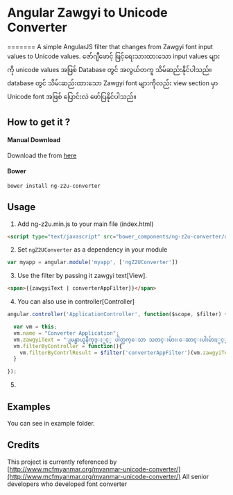# Angular Zawgyi to Unicode Converter
=======
A simple AngularJS filter that changes from Zawgyi font input values to Unicode values.
ဇော်ဂျီဖောင့် ဖြင့်ရေးသားထားသော input values များကို unicode values အဖြစ် Database တွင် အလွယ်တကူ သိမ်ဆည်းနိုင်ပါသည်။
database တွင် သိမ်းဆည်းထားသော Zawgyi font များကိုလည်း view section မှာ Unicode font အဖြစ် ပြောင်းလဲ ဖော်ပြနိုင်ပါသည်။

## How to get it ?

#### Manual Download
Download the from [here](https://github.com/KyawNaingTun/ng-z2u-converter/archive/master.zip)

#### Bower
```
bower install ng-z2u-converter
```
<!--
#### Npm
```
npm install ng-copy-text
```
-->

## Usage

1. Add ng-z2u.min.js to your main file (index.html)
  ```html
  <script type="text/javascript" src="bower_components/ng-z2u-converter/dist/ng-z2u.min.js"></script>
  ```

2. Set `ngZ2UConverter` as a dependency in your module
  ```javascript
  var myapp = angular.module('myapp', ['ngZ2UConverter'])
  ```

3. Use the filter by passing it zawgyi text[View].
  ```html
  <span>{{zawgyiText | converterAppFilter}}</span>
  ```
4. You can also use in controller[Controller]
  ```javascript
  angular.controller('ApplicationController', function($scope, $filter) {//GLOBAL FILTER

    var vm = this;
    vm.name = "Converter Application";
    vm.zawgyiText = "ျမန္မာယူနီကုဒ္ႏွင့္ ပါတ္သက္ေသာ သတင္းမ်ား၊ ေဆာင္းပါးမ်ားႏွင့္ ျမန္မာယူနီကုဒ္ဧရိယာ အဖြဲ႕၏ လႈပ္ရွား ေဆာင္ရြက္မႈမ်ားကို www.mmunicode.org တြင္ တင္ျပေပးသြားမွာ ျဖစ္ပါတယ္။";
    vm.filterByController = function(){
      vm.filterByContrlResult = $filter('converterAppFilter')(vm.zawgyiText);
    }

  });

  ```
5.


## Examples
You can see in example folder.


## Credits
This project is currently referenced by
[http://www.mcfmyanmar.org/myanmar-unicode-converter/](http://www.mcfmyanmar.org/myanmar-unicode-converter/)
All senior developers who developed font converter
